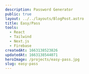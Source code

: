 ```yaml
---
description: Password Generator
public: true
layout: ../../layouts/BlogPost.astro
title: Easy/Pass
tools:
  - React
  - Tailwind
  - Next.js
  - Firebase
createdAt: 1663138523826
updatedAt: 1663138544071
heroImage: /projects/easy-pass.jpg
slug: easy-pass
---
```

